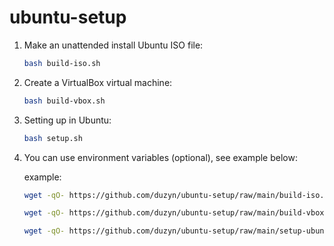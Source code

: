 # ubuntu-setup

1. Make an unattended install Ubuntu ISO file:

   ```bash
   bash build-iso.sh
   ```

2. Create a VirtualBox virtual machine:

   ```bash
   bash build-vbox.sh
   ```

3. Setting up in Ubuntu:

   ```bash
   bash setup.sh
   ```

4. You can use environment variables (optional), see example below:

    example:

    ```bash
    wget -qO- https://github.com/duzyn/ubuntu-setup/raw/main/build-iso.sh | DEBUG="true" ISO_URL="https://mirrors.ustc.edu.cn/ubuntu-cdimage/xubuntu/releases/20.04.6/release/xubuntu-20.04.6-desktop-amd64.iso" USERNAME="john" PASSWORD="111111" FULL_NAME="John Doe" HOST="xubuntu" DOMAIN="xubuntu.guest.virtualbox.org" LOCALE="zh_CN" TIMEZONE="Asia/Shanghai" bash
    ```

    ```bash
    wget -qO- https://github.com/duzyn/ubuntu-setup/raw/main/build-vbox.sh | DEBUG="true" ISO_URL="https://mirrors.ustc.edu.cn/ubuntu-cdimage/xubuntu/releases/20.04.6/release/xubuntu-20.04.6-desktop-amd64.iso" VBOX_NAME="xubuntu-20.04.6-desktop-amd64" VBOX_OS_TYPE="Ubuntu_64" VBOX_CPU_NUMBER="2" VBOX_MEMORY="2048" VBOX_VRAM="128" VBOX_HDD_SIZE="61440" VBOX_HDD_FORMAT="VDI" bash
    ```

    ```bash
    wget -qO- https://github.com/duzyn/ubuntu-setup/raw/main/setup-ubuntu.sh | DEBUG="true" LOCALE="zh_CN" APT_MIRROR="mirrors.ustc.edu.cn" NPM_REGISTRY_MIRROR="https://registry.npmmirror.com" bash
    ```
